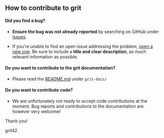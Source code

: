 ## How to contribute to grit

#### **Did you find a bug?**

* **Ensure the bug was not already reported** by searching on GitHub under [Issues](https://github.com/grit42/grit/issues).

* If you're unable to find an open issue addressing the problem, [open a new one](https://github.com/grit42/grit/issues/new). Be sure to include a **title and clear description**, as much relevant information as possible.

#### **Do you want to contribute to the grit documentation?**

* Please read the [README.md](./grit-docs/README.md) under `grit-docs/`

#### **Do you want to contribute code?**

* We are unfortunately not ready to accept code contributions at the moment. Bug reports and contributions to the documentation are however very welcome!

Thank you!

grit42
